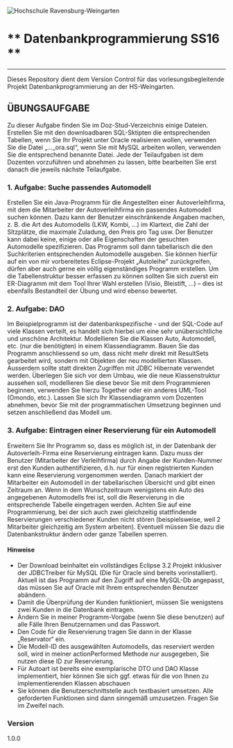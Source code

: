 ![![Hochschule Ravensburg-Weingarten]()](https://github.com/bmakowe/images/blob/master/hs-weingarten.gif)
# ** Datenbankprogrammierung SS16 ** 

***

Dieses Repository dient dem Version Control für das vorlesungsbegleitende Projekt Datenbankprogrammierung an der HS-Weingarten.

## ÜBUNGSAUFGABE
Zu dieser Aufgabe finden Sie im Doz-Stud-Verzeichnis einige Dateien.
Erstellen Sie mit den downloadbaren SQL-Sktipten die entsprechenden Tabellen, wenn Sie Ihr
Projekt unter Oracle realisieren wollen, verwenden Sie die Datei „…_ora.sql“, wenn Sie mit
MySQL arbeiten wollen, verwenden Sie die entsprechend benannte Datei.
Jede der Teilaufgaben ist dem Dozenten vorzuführen und abnehmen zu lassen, bitte
bearbeiten Sie erst danach die jeweils nächste Teilaufgabe.

### 1. Aufgabe: Suche passendes Automodell
Erstellen Sie ein Java-Programm für die Angestellten einer Autoverleihfirma, mit dem die
Mitarbeiter der Autoverleihfirma ein passendes Automodell suchen können.
Dazu kann der Benutzer einschränkende Angaben machen, z. B. die Art des Automodells
(LKW, Kombi, ...) im Klartext, die Zahl der Sitzplätze, die maximale Zuladung, den Preis pro
Tag usw. Der Benutzer kann dabei keine, einige oder alle Eigenschaften der gesuchten
Automodelle spezifizieren.
Das Programm soll dann tabellarisch die den Suchkriterien entsprechenden Automodelle
ausgeben.
Sie können hierfür auf ein von mir vorbereitetes Eclipse-Projekt „Autoleihe" zurückgreifen,
dürfen aber auch gerne ein völlig eigenständiges Programm erstellen.
Um die Tabellenstruktur besser erfassen zu können sollten Sie sich zuerst ein ER-Diagramm
mit dem Tool Ihrer Wahl erstellen (Visio, Bleistift, …) – dies ist ebenfalls Bestandteil der
Übung und wird ebenso bewertet.

### 2. Aufgabe: DAO
Im Beispielprogramm ist der datenbankspezifische - und der SQL-Code auf viele Klassen
verteilt, es handelt sich hierbei um eine sehr unübersichtliche und unschöne Architektur.
Modellieren Sie die Klassen Auto, Automodell, etc. (nur die benötigten) in einem
Klassendiagramm.
Bauen Sie das Programm anschliessend so um, dass nicht mehr direkt mit ResultSets
gearbeitet wird, sondern mit Objekten der neu modellierten Klassen.
Ausserdem sollte statt direkten Zugriffen mit JDBC Hibernate verwendet werden.
Überlegen Sie sich vor dem Umbau, wie die neue Klassenstruktur aussehen soll, modellieren
Sie diese bevor Sie mit dem Programmieren beginnen, verwenden Sie hierzu Together oder
ein anderes UML-Tool (Omondo, etc.).
Lassen Sie sich Ihr Klassendiagramm vom Dozenten abnehmen, bevor Sie mit der
programmatischen Umsetzung beginnen und setzen anschließend das Modell um.

### 3. Aufgabe: Eintragen einer Reservierung für ein Automodell
Erweitern Sie Ihr Programm so, dass es möglich ist, in der Datenbank der Autoverleih-Firma
eine Reservierung eintragen kann.
Dazu muss der Benutzer (Mitarbeiter der Verleihfirma) durch Angabe der Kunden-Nummer
erst den Kunden authentifizieren, d.h. nur für einen registrierten Kunden kann eine
Reservierung vorgenommen werden.
Danach markiert der Mitarbeiter ein Automodell in der tabellarischen Übersicht und gibt
einen Zeitraum an. Wenn in dem Wunschzeitraum wenigstens ein Auto des angegebenen
Automodells frei ist, soll die Reservierung in die entsprechende Tabelle eingetragen werden.
Achten Sie auf eine Programmierung, bei der sich auch zwei gleichzeitig stattfindende
Reservierungen verschiedener Kunden nicht stören (beispielsweise, weil 2 Mitarbeiter
gleichzeitig am System arbeiten). Eventuell müssen Sie dazu die Datenbankstruktur ändern
oder ganze Tabellen sperren.

#### Hinweise
* Der Download beinhaltet ein vollständiges Eclipse 3.2 Projekt inklusiver der JDBCTreiber
für MySQL (Die für Oracle sind bereits vorinstalliert). Aktuell ist das Programm
auf den Zugriff auf eine MySQL-Db angepasst, das müssen Sie auf Oracle mit Ihrem
entsprechenden Benutzer abändern.
* Damit die Überprüfung der Kunden funktioniert, müssen Sie wenigstens zwei Kunden in
die Datenbank eintragen.
* Ändern Sie in meiner Programm-Vorgabe (wenn Sie diese benutzen) auf alle Fälle Ihren
Benutzernamen und das Passwort.
* Den Code für die Reservierung tragen Sie dann in der Klasse „Reservator“ ein.
* Die Modell-ID des ausgewählten Automodells, das reserviert werden soll, wird in meiner
actionPerformed Methode nur ausgegeben, Sie nutzen diese ID zur Reservierung.
* Für Autoart ist bereits eine exemplarische DTO und DAO Klasse implementiert, hier
können Sie sich ggf. etwas für die von Ihnen zu implementierenden Klassen abschauen
* Sie können die Benutzerschnittstelle auch textbasiert umsetzen. Alle geforderten
Funktionen sind dann sinngemäß umzusetzen. Fragen Sie im Zweifel nach.

### Version
1.0.0
